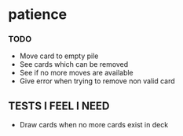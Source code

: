 # patience #

### TODO ###
* Move card to empty pile
* See cards which can be removed
* See if no more moves are available
* Give error when trying to remove non valid card

## TESTS I FEEL I NEED ##
* Draw cards when no more cards exist in deck